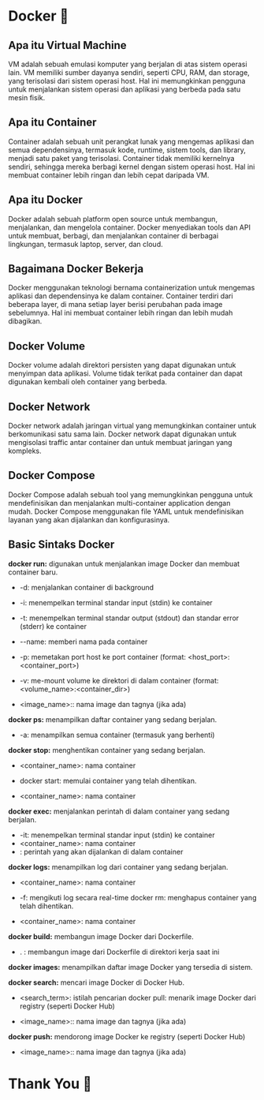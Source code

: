 # Docker :rocket:

## Apa itu Virtual Machine

VM adalah sebuah emulasi komputer yang berjalan di atas sistem operasi lain. VM memiliki sumber dayanya sendiri, seperti CPU, RAM, dan storage, yang terisolasi dari sistem operasi host. Hal ini memungkinkan pengguna untuk menjalankan sistem operasi dan aplikasi yang berbeda pada satu mesin fisik.

## Apa itu Container

Container adalah sebuah unit perangkat lunak yang mengemas aplikasi dan semua dependensinya, termasuk kode, runtime, sistem tools, dan library, menjadi satu paket yang terisolasi. Container tidak memiliki kernelnya sendiri, sehingga mereka berbagi kernel dengan sistem operasi host. Hal ini membuat container lebih ringan dan lebih cepat daripada VM.

## Apa itu Docker

Docker adalah sebuah platform open source untuk membangun, menjalankan, dan mengelola container. Docker menyediakan tools dan API untuk membuat, berbagi, dan menjalankan container di berbagai lingkungan, termasuk laptop, server, dan cloud.

## Bagaimana Docker Bekerja

Docker menggunakan teknologi bernama containerization untuk mengemas aplikasi dan dependensinya ke dalam container. Container terdiri dari beberapa layer, di mana setiap layer berisi perubahan pada image sebelumnya. Hal ini membuat container lebih ringan dan lebih mudah dibagikan.

## Docker Volume

Docker volume adalah direktori persisten yang dapat digunakan untuk menyimpan data aplikasi. Volume tidak terikat pada container dan dapat digunakan kembali oleh container yang berbeda.

## Docker Network

Docker network adalah jaringan virtual yang memungkinkan container untuk berkomunikasi satu sama lain. Docker network dapat digunakan untuk mengisolasi traffic antar container dan untuk membuat jaringan yang kompleks.

## Docker Compose

Docker Compose adalah sebuah tool yang memungkinkan pengguna untuk mendefinisikan dan menjalankan multi-container application dengan mudah. Docker Compose menggunakan file YAML untuk mendefinisikan layanan yang akan dijalankan dan konfigurasinya.

## Basic Sintaks Docker

**docker run:** digunakan untuk menjalankan image Docker dan membuat container baru.

- -d: menjalankan container di background
- -i: menempelkan terminal standar input (stdin) ke container
- -t: menempelkan terminal standar output (stdout) dan standar error (stderr) ke container
- --name: memberi nama pada container
- -p: memetakan port host ke port container (format: <host_port>:<container_port>)
- -v: me-mount volume ke direktori di dalam container (format: <volume_name>:<container_dir>)

- <image_name>:<tag>: nama image dan tagnya (jika ada)

**docker ps:** menampilkan daftar container yang sedang berjalan.

- -a: menampilkan semua container (termasuk yang berhenti)

**docker stop:** menghentikan container yang sedang berjalan.

- <container_name>: nama container
- docker start: memulai container yang telah dihentikan.

- <container_name>: nama container

**docker exec:** menjalankan perintah di dalam container yang sedang berjalan.

- -it: menempelkan terminal standar input (stdin) ke container
- <container_name>: nama container
- <command>: perintah yang akan dijalankan di dalam container

**docker logs:** menampilkan log dari container yang sedang berjalan.

- <container_name>: nama container
- -f: mengikuti log secara real-time
  docker rm: menghapus container yang telah dihentikan.

- <container_name>: nama container

**docker build:** membangun image Docker dari Dockerfile.

- . : membangun image dari Dockerfile di direktori kerja saat ini

**docker images:** menampilkan daftar image Docker yang tersedia di sistem.

**docker search:** mencari image Docker di Docker Hub.

- <search_term>: istilah pencarian
  docker pull: menarik image Docker dari registry (seperti Docker Hub)

- <image_name>:<tag>: nama image dan tagnya (jika ada)

**docker push:** mendorong image Docker ke registry (seperti Docker Hub)

- <image_name>:<tag>: nama image dan tagnya (jika ada)

# Thank You :star2:
